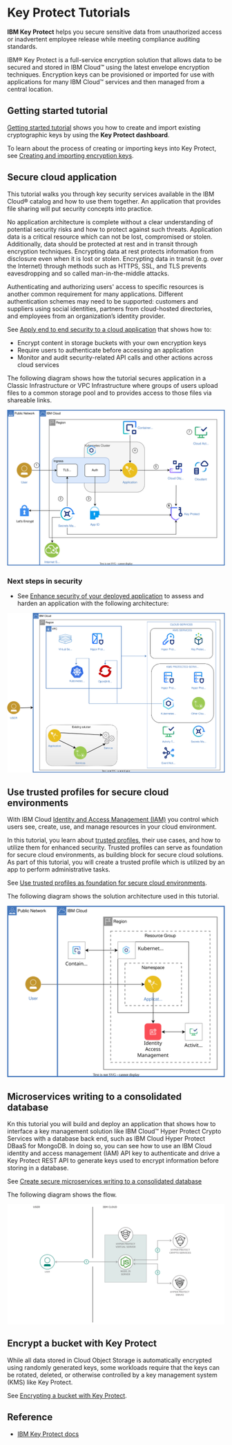 # Key Protect Tutorials

**IBM Key Protect** helps you secure sensitive data from unauthorized access or inadvertent employee release while meeting compliance auditing standards. 

IBM® Key Protect is a full-service encryption solution that allows data to be secured and stored in IBM Cloud™ using the latest envelope encryption techniques. Encryption keys can be provisioned or imported for use with applications for many IBM Cloud™ services and then managed from a central location.

## Getting started tutorial

[Getting started tutorial](https://cloud.ibm.com/docs/key-protect?topic=key-protect-getting-started-tutorial) shows you how to create and import existing cryptographic keys by using the **Key Protect dashboard**.

To learn about the process of creating or importing keys into Key Protect, see [Creating and importing encryption keys](https://cloud.ibm.com/docs/key-protect?topic=key-protect-tutorial-import-keys).

## Secure cloud application

This tutorial walks you through key security services available in the IBM Cloud® catalog and how to use them together. An application that provides file sharing will put security concepts into practice.

No application architecture is complete without a clear understanding of potential security risks and how to protect against such threats. Application data is a critical resource which can not be lost, compromised or stolen. Additionally, data should be protected at rest and in transit through encryption techniques. Encrypting data at rest protects information from disclosure even when it is lost or stolen. Encrypting data in transit (e.g. over the Internet) through methods such as HTTPS, SSL, and TLS prevents eavesdropping and so called man-in-the-middle attacks.

Authenticating and authorizing users' access to specific resources is another common requirement for many applications. Different authentication schemes may need to be supported: customers and suppliers using social identities, partners from cloud-hosted directories, and employees from an organization’s identity provider.

See [Apply end to end security to a cloud application](https://cloud.ibm.com/docs/solution-tutorials?topic=solution-tutorials-cloud-e2e-security) that shows how to:

- Encrypt content in storage buckets with your own encryption keys
- Require users to authenticate before accessing an application
- Monitor and audit security-related API calls and other actions across cloud services

The following diagram shows how the tutorial secures application in a Classic Infrastructure or VPC Infrastructure where groups of users upload files to a common storage pool and to provides access to those files via shareable links.

![application security](./media/architecture-e2e-security.svg)

### Next steps in security

- See [Enhance security of your deployed application](https://cloud.ibm.com/docs/solution-tutorials?topic=solution-tutorials-extended-app-security) to assess and harden an application with the following architecture:

![enhanced architecture](./media/extended-app-security.svg)

## Use trusted profiles for secure cloud environments

With IBM Cloud [Identity and Access Management (IAM)](https://cloud.ibm.com/docs/account?topic=account-cloudaccess) you control which users see, create, use, and manage resources in your cloud environment.

In this tutorial, you learn about [trusted profiles](https://cloud.ibm.com/docs/account?topic=account-identity-overview#trustedprofiles-bestpract), their use cases, and how to utilize them for enhanced security. Trusted profiles can serve as foundation for secure cloud environments, as building block for secure cloud solutions. As part of this tutorial, you will create a trusted profile which is utilized by an app to perform administrative tasks.

See [Use trusted profiles as foundation for secure cloud environments](https://cloud.ibm.com/docs/solution-tutorials?topic=solution-tutorials-trusted-profile-for-enterprise-security).

The following diagram shows the solution architecture used in this tutorial.

![trusted profile architecture](./media/TrustedProfile_with_CR_architecture.svg)


## Microservices writing to a consolidated database

Kn this tutorial you will build and deploy an application that shows how to interface a key management solution like IBM Cloud™ Hyper Protect Crypto Services with a database back end, such as IBM Cloud Hyper Protect DBaaS for MongoDB. In doing so, you can see how to use an IBM Cloud identity and access management (IAM) API key to authenticate and drive a Key Protect REST API to generate keys used to encrypt information before storing in a database.

See [Create secure microservices writing to a consolidated database](https://developer.ibm.com/patterns/create-a-secured-microservices-and-deploy-it-to-a-consolidated-database/?_gl=1*11in9e1*_ga*MzIxMDU5Njc3LjE2OTIxOTgwODI.*_ga_FYECCCS21D*MTY5MjM4NTg5NC4xMC4xLjE2OTI0MDExMDIuMC4wLjA.)

The following diagram shows the flow.

![flow](./media/flow.png)

## Encrypt a bucket with Key Protect

While all data stored in Cloud Object Storage is automatically encrypted using randomly generated keys, some workloads require that the keys can be rotated, deleted, or otherwise controlled by a key management system (KMS) like Key Protect.

See [Encrypting a bucket with Key Protect](https://cloud.ibm.com/docs/cloud-object-storage?topic=cloud-object-storage-tutorial-kp-encrypt-bucket).

## Reference

- [IBM Key Protect docs](https://cloud.ibm.com/docs/key-protect/index.html)
